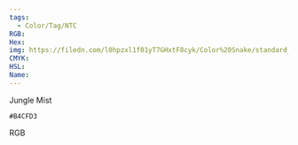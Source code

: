 ```yaml
---
tags:
  - Color/Tag/NTC
RGB:
Hex:
img: https://filedn.com/l0hpzxl1f01yT7GHxtF8cyk/Color%20Snake/standard_csv_to_svg/%23/B4CFD3.svg
CMYK:
HSL:
Name:
---
```

Jungle Mist
```palette
#B4CFD3
```
RGB
